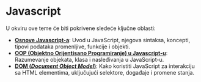 # Javascript

U okviru ove teme će biti pokrivene sledeće ključne oblasti:

-   [**Osnove Javascript-a**](/js/osnove): Uvod u JavaScript, njegova sintaksa, koncepti, tipovi podataka promenljive, funkcije i objekti.
-   [**OOP (Objektno Orijentisano Programiranje) u Javascript-u**](/js/oop): Razumevanje objekata, klasa i nasleđivanja u JavaScript-u.
-   [**DOM (_Document Object Model_)**](/js/dom): Kako koristiti JavaScript za interakciju sa HTML elementima, uključujući selektore, događaje i promene stanja.
